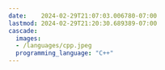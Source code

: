 ```yaml
---
date:    2024-02-29T21:07:03.006780-07:00
lastmod: 2024-02-29T21:20:30.689389-07:00
cascade:
  images:
  - /languages/cpp.jpeg
  programming_language: "C++"
---
```

